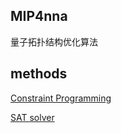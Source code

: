 ## MIP4nna
量子拓扑结构优化算法

## methods
[Constraint Programming](https://github.com/google/or-tools)

[SAT solver](https://github.com/ContinuumIO/pycosat)